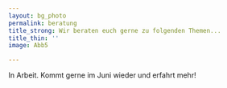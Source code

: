 ```yaml
---
layout: bg_photo
permalink: beratung
title_strong: Wir beraten euch gerne zu folgenden Themen...
title_thin: ''
image: Abb5

---
```

In Arbeit. Kommt gerne im Juni wieder und erfahrt mehr!